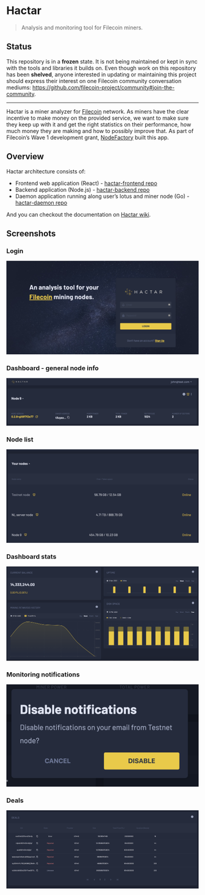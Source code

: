 # Hactar

> Analysis and monitoring tool for Filecoin miners.

## Status

This repository is in a **frozen** state. It is not being maintained or kept in sync with the tools and libraries it builds on. Even though work on this repository has been **shelved**, anyone interested in updating or maintaining this project should express their interest on one Filecoin community conversation mediums: <https://github.com/filecoin-project/community#join-the-community>.

---

Hactar is a miner analyzer for [Filecoin](https://filecoin.io/) network.
As miners have the clear incentive to make money on the provided service,
we want to make sure they keep up with it and get the right statistics on their performance,
how much money they are making and how to possibly improve that.
As part of Filecoin’s Wave 1 development grant, [NodeFactory](https://nodefactory.io) built this app.


## Overview 

Hactar architecture consists of:

* Frontend web application (React) - [hactar-frontend repo](https://github.com/NodeFactoryIo/hactar-frontend)
* Backend application (Node.js) - [hactar-backend repo](https://github.com/NodeFactoryIo/hactar-backend)
* Daemon application running along user’s lotus and miner node (Go) - [hactar-daemon repo](https://github.com/NodeFactoryIo/hactar-daemon)

And you can checkout the documentation on [Hactar wiki](https://github.com/NodeFactoryIo/hactar/wiki).


## Screenshots

### Login
![Login](images/login.png)

### Dashboard - general node info
![General miner info](images/general-info.png)

### Node list
![Node list](images/node-list.png)

### Dashboard stats
![Graphs](images/stats.png)

### Monitoring notifications
![Notification prompt](images/notifications.png)

### Deals
![Deals](images/deals.png)
